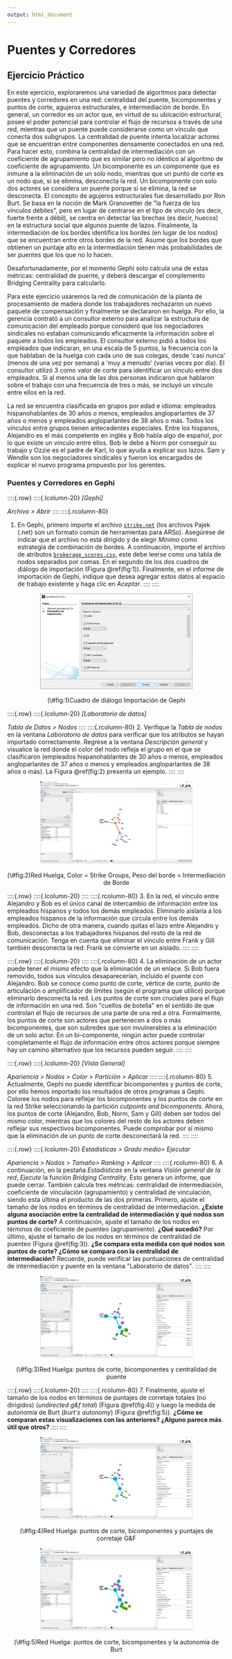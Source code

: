 ```yaml
---
output: html_document
---
```


# Puentes y Corredores


## Ejercicio Práctico

En este ejercicio, exploraremos una variedad de algoritmos para detectar puentes y corredores en una red: centralidad del puente, bicomponentes y puntos de corte, agujeros estructurales, e intermediación de borde. En general, un corredor es un actor que, en virtud de su ubicación estructural, posee el poder potencial para controlar el flujo de recursos a través de una red, mientras que un puente puede considerarse como un vínculo que conecta dos subgrupos. La centralidad de puente intenta localizar actores que se encuentran entre componentes densamente conectados en una red. Para hacer esto, combina la centralidad de intermediación con un coeficiente de agrupamiento que es similar pero no idéntico al algoritmo de coeficiente de agrupamiento. Un bicomponente es un componente que es inmune a la eliminación de un solo nodo, mientras que un punto de corte es un nodo que, si se elimina, desconecta la red. Un bicomponente con solo dos actores se considera un puente porque si se elimina, la red se desconecta. El concepto de agujeros estructurales fue desarrollado por Ron Burt. Se basa en la noción de Mark Granovetter de "la fuerza de los vínculos débiles", pero en lugar de centrarse en el tipo de vínculo (es decir, fuerte frente a débil), se centra en detectar las brechas (es decir, huecos) en la estructura social que algunos puente de lazos. Finalmente, la intermediación de los bordes identifica los bordes (en lugar de los nodos) que se encuentran entre otros bordes de la red. Asume que los bordes que obtienen un puntaje alto en la intermediación tienen más probabilidades de ser puentes que los que no lo hacen. 

Desafortunadamente, por el momento Gephi solo calcula una de estas métricas: centralidad de puente, y deberá descargar el complemento Bridging Centrality para calcularlo.

Para este ejercicio usaremos la red de comunicación de la planta de procesamiento de madera donde los trabajadores rechazaron un nuevo paquete de compensación y finalmente se declararon en huelga. Por ello, la gerencia contrató a un consultor externo para analizar la estructura de comunicación del empleado porque consideró que los negociadores sindicales no estaban comunicando eficazmente la información sobre el paquete a todos los empleados. El consultor externo pidió a todos los empleados que indicaran, en una escala de 5 puntos, la frecuencia con la que hablaban de la huelga con cada uno de sus colegas, desde 'casi nunca' (menos de una vez por semana) a 'muy a menudo' (varias veces por día). El consultor utilizó 3 como valor de corte para identificar un vínculo entre dos empleados. Si al menos una de las dos personas indicaron que hablaron sobre el trabajo con una frecuencia de tres o más, se incluyó un vínculo entre ellos en la red.

La red se encuentra clasificada en grupos por edad e idioma: empleados hispanohablantes de 30 años o menos, empleados angloparlantes de 37 años o menos y empleados angloparlantes de 38 años o más. Todos los vínculos entre grupos tienen antecedentes especiales. Entre los hispanos, Alejandro es el más competente en inglés y Bob habla algo de español, por lo que existe un vínculo entre ellos. Bob le debe a Norm por conseguir su trabajo y Ozzie es el padre de Karl, lo que ayuda a explicar sus lazos. Sam y Wendle son los negociadores sindicales y fueron los encargados de explicar el nuevo programa propuesto por los gerentes. 


### Puentes y Corredores en Gephi


::::{.row}
::::{.lcolumn-20}
*[Gephi]*

*Archivo > Abrir*
::::
::::{.rcolumn-80}
1. En Gephi, primero importe el archivo [`strike.net`](https://raw.githubusercontent.com/cjcallag/arso/main/data/brokers_and_bridges/strike.net?token=AG4QS5GYM43UCDVHHTGMXWK7ZBWXU) (los archivos Pajek (.net) son un formato común de herramientas para ARSo). Asegúrese de indicar que el archivo no está dirigido y de elegir *Mínimo* como estrategia de combinación de bordes. A continuación, importe el archivo de atributos [`brokerage_scores.csv`](https://raw.githubusercontent.com/cjcallag/arso/main/data/brokers_and_bridges/brokerage_scores.csv?token=AG4QS5APNYXOIYAUNCOFMJS7ZBWZO), este debe leerse como una tabla de nodos separados por comas. En el segundo de los dos cuadros de diálogo de importación (Figura \@ref(fig:1)). Finalmente, en el informe de importación de Gephi, indique que desea agregar estos datos al espacio de trabajo existente y haga clic en *Aceptar*.
::::
::::

<div class="figure" style="text-align: center">
<img src="images/03-11-01.png" alt="Cuadro de diálogo Importación de Gephi " width="70%" />
<p class="caption">(\#fig:1)Cuadro de diálogo Importación de Gephi </p>
</div>


::::{.row}
::::{.lcolumn-20}
*[Laboratorio de datos]*

*Tabla de Datos > Nodos*
::::
::::{.rcolumn-80}
2. Verifique la *Tabla de nodos* en la ventana *Laboratorio de datos* para verificar que los atributos se hayan importado correctamente. Regrese a la ventana *Descripción general* y visualice la red donde el color del nodo refleja el grupo en el que se clasificaron (empleados hispanohablantes de 30 años o menos, empleados angloparlantes de 37 años o menos y empleados angloparlantes de 38 años o más). La Figura \@ref(fig:2) presenta un ejemplo.
::::
::::

<div class="figure" style="text-align: center">
<img src="images/03-11-02.png" alt="Red Huelga, Color = Strike Groups, Peso del borde = Intermediación de Borde" width="70%" />
<p class="caption">(\#fig:2)Red Huelga, Color = Strike Groups, Peso del borde = Intermediación de Borde</p>
</div>

::::{.row}
::::{.lcolumn-20}
::::
::::{.rcolumn-80}
3. En la red, el vínculo entre Alejandro y Bob es el único canal de intercambio de información entre los empleados hispanos y todos los demás empleados. Eliminarlo aislaría a los empleados hispanos de la información que circula entre los demás empleados. Dicho de otra manera, cuando quitas el lazo entre Alejandro y Bob, desconectas a los trabajadores hispanos del resto de la red de comunicación. Tenga en cuenta que eliminar el vínculo entre Frank y Gill también desconecta la red: Frank se convierte en un aislado.
::::
::::


::::{.row}
::::{.lcolumn-20}
::::
::::{.rcolumn-80}
4. La eliminación de un actor puede tener el mismo efecto que la eliminación de un enlace. Si Bob fuera removido, todos sus vínculos desaparecerían, incluido el puente con Alejandro. Bob se conoce como punto de corte, vértice de corte, punto de articulación o amplificador de límites (según el programa que utilice) porque eliminarlo desconecta la red. Los puntos de corte son cruciales para el flujo de información en una red. Son "cuellos de botella" en el sentido de que controlan el flujo de recursos de una parte de una red a otra. Formalmente, los puntos de corte son actores que pertenecen a dos o más bicomponentes, que son subredes que son invulnerables a la eliminación de un solo actor. En un bi-componente, ningún actor puede controlar completamente el flujo de información entre otros actores porque siempre hay un camino alternativo que los recursos pueden seguir.
::::
::::


::::{.row}
::::{.lcolumn-20}
*[Vista General]*

*Apariencia > Nodos > Color > Partición > Aplicar*
::::
::::{.rcolumn-80}
5. Actualmente, Gephi no puede identificar bicomponentes y puntos de corte, por ello hemos importado los resultados de otros programas a Gephi. Coloree los nodos para reflejar los bicomponentes y los puntos de corte en la red Strike seleccionando la partición *cutpoints and bicomponents*. Ahora, los puntos de corte (Alejandro, Bob, Norm, Sam y Gill) deben ser todos del mismo color, mientras que los colores del resto de los actores deben reflejar sus respectivos bicomponentes. Puede comprobar por sí mismo que la eliminación de un punto de corte desconectará la red.
::::
::::


::::{.row}
::::{.lcolumn-20}
*Estadísticas > Grado medio> Ejecutar*

*Apariencia > Nodos > Tamaño> Ranking > Aplicar*
::::
::::{.rcolumn-80}
6. A continuación, en la pestaña *Estadísticas* en la ventana *Visión general de la red*, *Ejecute* la función *Bridging Centrality*. Esto genera un informe, que puede cerrar. También calcula tres métricas: centralidad de intermediación, coeficiente de vinculación (agrupamiento) y centralidad de vinculación, siendo esta última el producto de las dos primeras. Primero, ajuste el tamaño de los nodos en términos de centralidad de intermediación. **¿Existe alguna asociación entre la centralidad de intermediación y qué nodos son puntos de corte?** A continuación, ajuste el tamaño de los nodos en términos de coeficiente de puenteo (agrupamiento). **¿Qué sucedió?** Por último, ajuste el tamaño de los nodos en términos de centralidad de puenteo (Figura \@ref(fig:3)). **¿Se compara esta medida con qué nodos son puntos de corte? ¿Cómo se compara con la centralidad de intermediación?** Recuerde, puede verificar las puntuaciones de centralidad de intermediación y puente en la ventana "Laboratorio de datos".
::::
::::

<div class="figure" style="text-align: center">
<img src="images/03-11-03.png" alt="Red Huelga: puntos de corte, bicomponentes y centralidad de puente" width="70%" />
<p class="caption">(\#fig:3)Red Huelga: puntos de corte, bicomponentes y centralidad de puente</p>
</div>


::::{.row}
::::{.lcolumn-20}
::::
::::{.rcolumn-80}
7. Finalmente, ajuste el tamaño de los nodos en términos de puntajes de corretaje totales (no dirigidos) (*undirected g&f total*) (Figura \@ref(fig:4)) y luego la medida de autonomía de Burt (*burt's autonomy*) (Figura \@ref(fig:5)). **¿Cómo se comparan estas visualizaciones con las anteriores? ¿Alguno parece más útil que otros?**
::::
::::


<div class="figure" style="text-align: center">
<img src="images/03-11-04.png" alt="Red Huelga: puntos de corte, bicomponentes y puntajes de corretaje G&amp;F" width="70%" />
<p class="caption">(\#fig:4)Red Huelga: puntos de corte, bicomponentes y puntajes de corretaje G&F</p>
</div>



<div class="figure" style="text-align: center">
<img src="images/03-11-05.png" alt="Red Huelga: puntos de corte, bicomponentes y la autonomía de Burt" width="70%" />
<p class="caption">(\#fig:5)Red Huelga: puntos de corte, bicomponentes y la autonomía de Burt</p>
</div>


